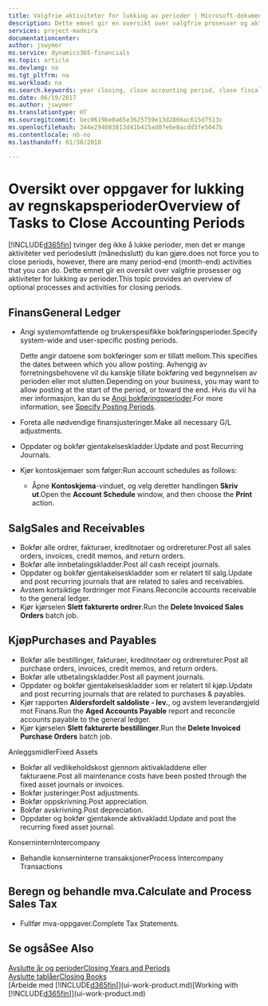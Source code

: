 ```yaml
---
title: Valgfrie aktiviteter for lukking av perioder | Microsoft-dokumentasjon
description: Dette emnet gir en oversikt over valgfrie prosesser og aktiviteter for lukking av regnskapsperioder i Finance and Operations, Business edition.
services: project-madeira
documentationcenter: 
author: jswymer
ms.service: dynamics365-financials
ms.topic: article
ms.devlang: na
ms.tgt_pltfrm: na
ms.workload: na
ms.search.keywords: year closing, close accounting period, close fiscal year, aging, creditor payments, vendor payments
ms.date: 06/19/2017
ms.author: jswymer
ms.translationtype: HT
ms.sourcegitcommit: bec0619be0a65e3625759e13d2866ac615d7513c
ms.openlocfilehash: 344e294083813d41b415ad07e6e8acdd3fe5047b
ms.contentlocale: nb-no
ms.lasthandoff: 01/30/2018

---
```

# <a name="overview-of-tasks-to-close-accounting-periods"></a><span data-ttu-id="2578c-103">Oversikt over oppgaver for lukking av regnskapsperioder</span><span class="sxs-lookup"><span data-stu-id="2578c-103">Overview of Tasks to Close Accounting Periods</span></span>
[!INCLUDE[d365fin](includes/d365fin_md.md)] <span data-ttu-id="2578c-104"> tvinger deg ikke å lukke perioder, men det er mange aktiviteter ved periodeslutt (månedsslutt) du kan gjøre.</span><span class="sxs-lookup"><span data-stu-id="2578c-104">does not force you to close periods, however, there are many period-end (month-end) activities that you can do.</span></span> <span data-ttu-id="2578c-105">Dette emnet gir en oversikt over valgfrie prosesser og aktiviteter for lukking av perioder.</span><span class="sxs-lookup"><span data-stu-id="2578c-105">This topic provides an overview of optional processes and activities for closing periods.</span></span>  

## <a name="general-ledger"></a><span data-ttu-id="2578c-106">Finans</span><span class="sxs-lookup"><span data-stu-id="2578c-106">General Ledger</span></span>
* <span data-ttu-id="2578c-107">Angi systemomfattende og brukerspesifikke bokføringsperioder.</span><span class="sxs-lookup"><span data-stu-id="2578c-107">Specify system-wide and user-specific posting periods.</span></span>  

    <span data-ttu-id="2578c-108">Dette angir datoene som bokføringer som er tillatt mellom.</span><span class="sxs-lookup"><span data-stu-id="2578c-108">This specifies the dates between which you allow posting.</span></span> <span data-ttu-id="2578c-109">Avhengig av forretningsbehovene vil du kanskje tillate bokføring ved begynnelsen av perioden eller mot slutten.</span><span class="sxs-lookup"><span data-stu-id="2578c-109">Depending on your business, you may want to allow posting at the start of the period, or toward the end.</span></span> <span data-ttu-id="2578c-110">Hvis du vil ha mer informasjon, kan du se [Angi bokføringsperioder](finance-how-specify-posting-periods.md).</span><span class="sxs-lookup"><span data-stu-id="2578c-110">For more information, see [Specify Posting Periods](finance-how-specify-posting-periods.md).</span></span>  
* <span data-ttu-id="2578c-111">Foreta alle nødvendige finansjusteringer.</span><span class="sxs-lookup"><span data-stu-id="2578c-111">Make all necessary G/L adjustments.</span></span>  
* <span data-ttu-id="2578c-112">Oppdater og bokfør gjentakelseskladder.</span><span class="sxs-lookup"><span data-stu-id="2578c-112">Update and post Recurring Journals.</span></span>  
  <!--* Process Consolidations-->
* <span data-ttu-id="2578c-113">Kjør kontoskjemaer som følger:</span><span class="sxs-lookup"><span data-stu-id="2578c-113">Run account schedules as follows:</span></span>  
  * <span data-ttu-id="2578c-114">Åpne **Kontoskjema**-vinduet, og velg deretter handlingen **Skriv ut**.</span><span class="sxs-lookup"><span data-stu-id="2578c-114">Open the **Account Schedule** window, and then choose the **Print** action.</span></span>  

## <a name="sales-and-receivables"></a><span data-ttu-id="2578c-115">Salg</span><span class="sxs-lookup"><span data-stu-id="2578c-115">Sales and Receivables</span></span>
* <span data-ttu-id="2578c-116">Bokfør alle ordrer, fakturaer, kreditnotaer og ordrereturer.</span><span class="sxs-lookup"><span data-stu-id="2578c-116">Post all sales orders, invoices, credit memos, and return orders.</span></span>  
* <span data-ttu-id="2578c-117">Bokfør alle innbetalingskladder.</span><span class="sxs-lookup"><span data-stu-id="2578c-117">Post all cash receipt journals.</span></span>  
* <span data-ttu-id="2578c-118">Oppdater og bokfør gjentakelseskladder som er relatert til salg.</span><span class="sxs-lookup"><span data-stu-id="2578c-118">Update and post recurring journals that are related to sales and receivables.</span></span>  
* <span data-ttu-id="2578c-119">Avstem kortsiktige fordringer mot Finans.</span><span class="sxs-lookup"><span data-stu-id="2578c-119">Reconcile accounts receivable to the general ledger.</span></span>  
* <span data-ttu-id="2578c-120">Kjør kjørselen **Slett fakturerte ordrer**.</span><span class="sxs-lookup"><span data-stu-id="2578c-120">Run the **Delete Invoiced Sales Orders** batch job.</span></span>  

## <a name="purchases-and-payables"></a><span data-ttu-id="2578c-121">Kjøp</span><span class="sxs-lookup"><span data-stu-id="2578c-121">Purchases and Payables</span></span>
* <span data-ttu-id="2578c-122">Bokfør alle bestillinger, fakturaer, kreditnotaer og ordrereturer.</span><span class="sxs-lookup"><span data-stu-id="2578c-122">Post all purchase orders, invoices, credit memos, and return orders.</span></span>  
* <span data-ttu-id="2578c-123">Bokfør alle utbetalingskladder.</span><span class="sxs-lookup"><span data-stu-id="2578c-123">Post all payment journals.</span></span>  
* <span data-ttu-id="2578c-124">Oppdater og bokfør gjentakelseskladder som er relatert til kjøp.</span><span class="sxs-lookup"><span data-stu-id="2578c-124">Update and post recurring journals that are related to purchases & payables.</span></span>  
* <span data-ttu-id="2578c-125">Kjør rapporten **Aldersfordelt saldoliste - lev.**, og avstem leverandørgjeld mot Finans.</span><span class="sxs-lookup"><span data-stu-id="2578c-125">Run the **Aged Accounts Payable** report and reconcile accounts payable to the general ledger.</span></span>  
* <span data-ttu-id="2578c-126">Kjør kjørselen **Slett fakturerte bestillinger**.</span><span class="sxs-lookup"><span data-stu-id="2578c-126">Run the **Delete Invoiced Purchase Orders** batch job.</span></span>  

<span data-ttu-id="2578c-127">Anleggsmidler</span><span class="sxs-lookup"><span data-stu-id="2578c-127">Fixed Assets</span></span>
* <span data-ttu-id="2578c-128">Bokfør all vedlikeholdskost gjennom aktivakladdene eller fakturaene.</span><span class="sxs-lookup"><span data-stu-id="2578c-128">Post all maintenance costs have been posted through the fixed asset journals or invoices.</span></span>
* <span data-ttu-id="2578c-129">Bokfør justeringer.</span><span class="sxs-lookup"><span data-stu-id="2578c-129">Post adjustments.</span></span>
* <span data-ttu-id="2578c-130">Bokfør oppskrivning.</span><span class="sxs-lookup"><span data-stu-id="2578c-130">Post appreciation.</span></span>
* <span data-ttu-id="2578c-131">Bokfør avskrivning.</span><span class="sxs-lookup"><span data-stu-id="2578c-131">Post depreciation.</span></span>
* <span data-ttu-id="2578c-132">Oppdater og bokfør gjentakende aktivakladd.</span><span class="sxs-lookup"><span data-stu-id="2578c-132">Update and post the recurring fixed asset journal.</span></span>

<span data-ttu-id="2578c-133">Konsernintern</span><span class="sxs-lookup"><span data-stu-id="2578c-133">Intercompany</span></span>
* <span data-ttu-id="2578c-134">Behandle konserninterne transaksjoner</span><span class="sxs-lookup"><span data-stu-id="2578c-134">Process Intercompany Transactions</span></span>

## <a name="calculate-and-process-sales-tax"></a><span data-ttu-id="2578c-135">Beregn og behandle mva.</span><span class="sxs-lookup"><span data-stu-id="2578c-135">Calculate and Process Sales Tax</span></span>
* <span data-ttu-id="2578c-136">Fullfør mva-oppgaver.</span><span class="sxs-lookup"><span data-stu-id="2578c-136">Complete Tax Statements.</span></span>  

## <a name="see-also"></a><span data-ttu-id="2578c-137">Se også</span><span class="sxs-lookup"><span data-stu-id="2578c-137">See Also</span></span>
[<span data-ttu-id="2578c-138">Avslutte år og perioder</span><span class="sxs-lookup"><span data-stu-id="2578c-138">Closing Years and Periods</span></span>](year-close-years-periods.md)  
[<span data-ttu-id="2578c-139">Avslutte tablåer</span><span class="sxs-lookup"><span data-stu-id="2578c-139">Closing Books</span></span>](year-close-books.md)  
<span data-ttu-id="2578c-140">[Arbeide med [!INCLUDE[d365fin](includes/d365fin_md.md)]](ui-work-product.md)</span><span class="sxs-lookup"><span data-stu-id="2578c-140">[Working with [!INCLUDE[d365fin](includes/d365fin_md.md)]](ui-work-product.md)</span></span>

